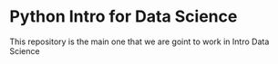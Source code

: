 # Python Intro for Data Science
This repository is the main one that we are goint to work in Intro Data Science
